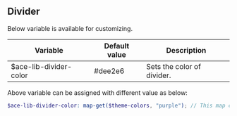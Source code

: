 ## Divider
Below variable is available for customizing.

| Variable                   | Default value                  | Description                        |
| ---------------------------|------------------------------- |------------------------------------|
| $ace-lib-divider-color     | #dee2e6                        | Sets the color of divider.         |

Above variable can be assigned with different value as below:
```scss
$ace-lib-divider-color: map-get($theme-colors, "purple"); // This map color must be present in the $theme-colors map.
```
